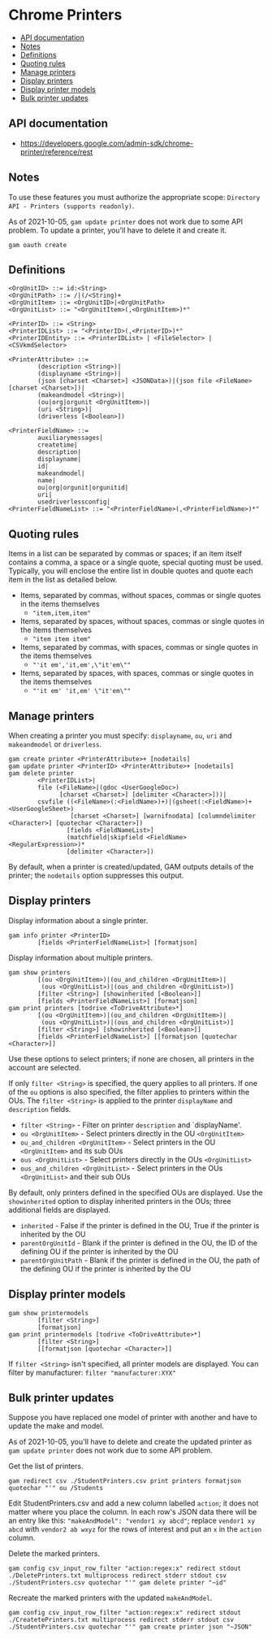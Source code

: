 # Chrome Printers
- [API documentation](#api-documentation)
- [Notes](#notes)
- [Definitions](#definitions)
- [Quoting rules](#quoting-rules)
- [Manage printers](#manage-printers)
- [Display printers](#display-printers)
- [Display printer models](#display-printer-models)
- [Bulk printer updates](#bulk-printer-updates)

## API documentation
* https://developers.google.com/admin-sdk/chrome-printer/reference/rest

## Notes
To use these features you must authorize the appropriate scope: `Directory API - Printers (supports readonly)`.

As of 2021-10-05, `gam update printer` does not work due to some API problem. To update a printer,
you'll have to delete it and create it.

```
gam oauth create
```

## Definitions
```
<OrgUnitID> ::= id:<String>
<OrgUnitPath> ::= /|(/<String)+
<OrgUnitItem> ::= <OrgUnitID>|<OrgUnitPath>
<OrgUnitList> ::= "<OrgUnitItem>(,<OrgUnitItem>)*"

<PrinterID> ::= <String>
<PrinterIDList> ::= "<PrinterID>(,<PrinterID>)*"
<PrinterIDEntity> ::= <PrinterIDList> | <FileSelector> | <CSVkmdSelector>

<PrinterAttribute> ::=
        (description <String>)|
        (displayname <String>)|
        (json [charset <Charset>] <JSONData>)|(json file <FileName> [charset <Charset>])|
        (makeandmodel <String>)|
        (ou|org|orgunit <OrgUnitItem>)|
        (uri <String>)|
        (driverless [<Boolean>])

<PrinterFieldName> ::=
        auxiliarymessages|
        createtime|
        description|
        displayname|
        id|
        makeandmodel|
        name|
        ou|org|orgunit|orgunitid|
        uri|
        usedriverlessconfig|
<PrinterFieldNameList> ::= "<PrinterFieldName>(,<PrinterFieldName>)*"
```
## Quoting rules
Items in a list can be separated by commas or spaces; if an item itself contains a comma, a space or a single quote, special quoting must be used.
Typically, you will enclose the entire list in double quotes and quote each item in the list as detailed below.

- Items, separated by commas, without spaces, commas or single quotes in the items themselves
   * ```"item,item,item"```
- Items, separated by spaces, without spaces, commas or single quotes in the items themselves
   * ```"item item item"```
- Items, separated by commas, with spaces, commas or single quotes in the items themselves
   * ```"'it em','it,em',\"it'em\""```
- Items, separated by spaces, with spaces, commas or single quotes in the items themselves
   * ```"'it em' 'it,em' \"it'em\""```

## Manage printers
When creating a printer you must specify: `displayname`, `ou`, `uri` and `makeandmodel` or `driverless`.
```
gam create printer <PrinterAttribute>+ [nodetails]
gam update printer <PrinterID> <PrinterAttribute>+ [nodetails]
gam delete printer
        <PrinterIDList>|
        file (<FileName>|(gdoc <UserGoogleDoc>)
              [charset <Charset>] [delimiter <Character>]))|
        csvfile ((<FileName>(:<FieldName>)+)|(gsheet(:<FieldName>)+ <UserGoogleSheet>)
                 [charset <Charset>] [warnifnodata] [columndelimiter <Character>] [quotechar <Character>])
                [fields <FieldNameList>]
                (matchfield|skipfield <FieldName> <RegularExpression>)*
                [delimiter <Character>])

```
By default, when a printer is created/updated, GAM outputs details of the printer; the `nodetails` option suppresses this output.

## Display printers
Display information about a single printer.

```
gam info printer <PrinterID>
        [fields <PrinterFieldNameList>] [formatjson]
```
Display information about multiple printers.
```
gam show printers
        [(ou <OrgUnitItem>)|(ou_and_children <OrgUnitItem>)|
         (ous <OrgUnitList>)|(ous_and_children <OrgUnitList>)]
        [filter <String>] [showinherited [<Boolean>]]
        [fields <PrinterFieldNameList>] [formatjson]
gam print printers [todrive <ToDriveAttribute>*]
        [(ou <OrgUnitItem>)|(ou_and_children <OrgUnitItem>)|
         (ous <OrgUnitList>)|(ous_and_children <OrgUnitList>)]
        [filter <String>] [showinherited [<Boolean>]]
        [fields <PrinterFieldNameList>] [[formatjson [quotechar <Character>]]
```
Use these options to select printers; if none are chosen, all printers in the account are selected.

If only `filter <String>` is specified, the query applies to all printers. If one of the `ou` options
is also specified, the filter applies to printers within the OUs. The `filter <String>` is applied
to the printer `displayName` and `description` fields.

- `filter <String>` - Filter on printer `description` and `displayName'.
- `ou <OrgUnitItem>` - Select printers directly in the OU `<OrgUnitItem>`
- `ou_and_children <OrgUnitItem>` - Select printers in the OU `<OrgUnitItem>` and its sub OUs
- `ous <OrgUnitList>` - Select printers directly in the OUs `<OrgUnitList>`
- `ous_and_children <OrgUnitList>` - Select printers in the OUs `<OrgUnitList>` and their sub OUs

By default, only printers defined in the specified OUs are displayed. Use the `showinherited` option
to display inherited printers in the OUs; three additional fields are displayed.
- `inherited` - False if the printer is defined in the OU, True if the printer is inherited by the OU
- `parentOrgUnitId` - Blank if the printer is defined in the OU, the ID of the defining OU if the printer is inherited by the OU
- `parentOrgUnitPath` - Blank if the printer is defined in the OU, the path of the defining OU if the printer is inherited by the OU

## Display printer models
```
gam show printermodels
        [filter <String>]
        [formatjson]
gam print printermodels [todrive <ToDriveAttribute>*]
        [filter <String>]
        [[formatjson [quotechar <Character>]]
```
If `filter <String>` isn't specified, all printer models are displayed.
You can filter by manufacturer: `filter "manufacturer:XYX"`

## Bulk printer updates
Suppose you have replaced one model of printer with another and have to update the make and model.

As of 2021-10-05, you'll have to delete and create the updated printer as `gam update printer` does not work due to some API problem.

Get the list of printers.
```
gam redirect csv ./StudentPrinters.csv print printers formatjson quotechar "'" ou /Students
```
Edit StudentPrinters.csv and add a new column labelled `action`; it does not matter where you place the column.
In each row's JSON data there will be an entry like this: `"makeAndModel": "vendor1 xy abcd"`; replace `vendor1 xy abcd`
with `vendor2 ab wxyz` for the rows of interest and put an `x` in the `action` column.

Delete the marked printers.
```
gam config csv_input_row_filter "action:regex:x" redirect stdout ./DeletePrinters.txt multiprocess redirect stderr stdout csv ./StudentPrinters.csv quotechar "'" gam delete printer "~id"
```

Recreate the marked printers with the updated `makeAndModel`.
```
gam config csv_input_row_filter "action:regex:x" redirect stdout ./CreatetePrinters.txt multiprocess redirect stderr stdout csv ./StudentPrinters.csv quotechar "'" gam create printer json "~JSON"
```
